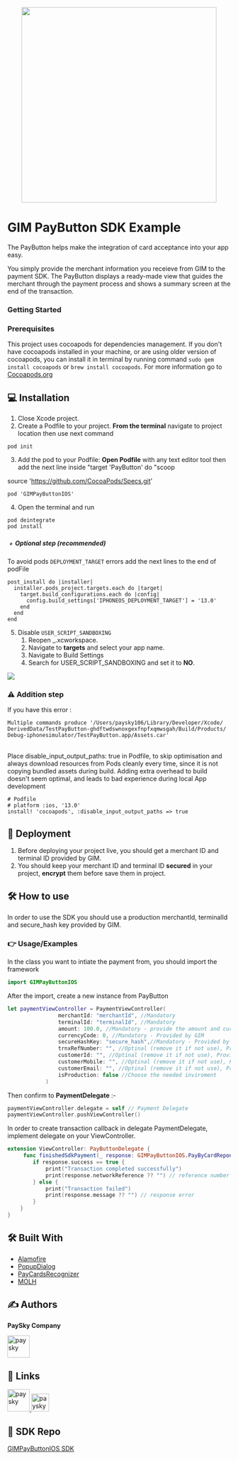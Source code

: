 <p align="center"><a href="https://paysky.io/" target="_blank"><img width="440" src="https://i.ibb.co/0FTNnDb/83ac8f45c38ae9af0b22cfaace84c18362b95a8e7db0622f196a78b85f23ecec.png"></a></p>

# GIM PayButton SDK Example
The PayButton helps make the integration of card acceptance into your app easy.

You simply provide the merchant information you receieve from GIM to the payment SDK. The PayButton displays a ready-made view that guides the merchant through the payment process and shows a summary screen at the end of the transaction.

### Getting Started

### Prerequisites
This project uses cocoapods for dependencies management. If you don't have cocoapods installed in your machine, or are using older version of cocoapods, you can install it in terminal by running command ```sudo gem install cocoapods``` or ```brew install cocoapods```. 
For more information go to [Cocoapods.org](https://guides.cocoapods.org/using/getting-started.html)

## 💻 Installation
1. Close Xcode project.
2. Create a Podfile to your project.
**From the terminal** navigate to project location then use next command
```
pod init
```
3. Add the pod to your Podfile:
**Open Podfile** with any text editor tool then add the next line inside "target 'PayButton' do "scoop 

source 'https://github.com/CocoaPods/Specs.git'

```
pod 'GIMPayButtonIOS'
```
4. Open the terminal and run
```
pod deintegrate
pod install
```
##### ﹢ Optional step (recommended)
To avoid pods `DEPLOYMENT_TARGET` errors add the next lines to the end of podFile
```
post_install do |installer|
  installer.pods_project.targets.each do |target|
    target.build_configurations.each do |config|
      config.build_settings['IPHONEOS_DEPLOYMENT_TARGET'] = '13.0'
    end
  end
end
```

5. Disable ```USER_SCRIPT_SANDBOXING```
    1. Reopen _.xcworkspace.
    2. Navigate to **targets** and select your app name.
    3. Navigate to Build Settings
    4. Search for USER_SCRIPT_SANDBOXING and set it to **NO**.
<a href="https://raw.githubusercontent.com/payskyCompany/PayButtonIOS/develop/Screenshot%202024-05-20%20at%204.14.24%E2%80%AFPM.png">
    <img src="https://raw.githubusercontent.com/payskyCompany/PayButtonIOS/develop/Screenshot%202024-05-20%20at%204.14.24%E2%80%AFPM.png" />
</a>

### ⚠️ Addition step 
If you have this error : 
 ```
Multiple commands produce '/Users/paysky106/Library/Developer/Xcode/
DerivedData/TestPayButton-ghdftwdswnoxgexfnpfxqmwsgah/Build/Products/
Debug-iphonesimulator/TestPayButton.app/Assets.car'
 ```
 <br />
Place disable_input_output_paths: true in Podfile, to skip optimisation and always download resources from Pods cleanly every time, since it is not copying bundled assets during build. Adding extra overhead to build doesn't seem optimal, and leads to bad experience during local App development

```
# Podfile
# platform :ios, '13.0'
install! 'cocoapods', :disable_input_output_paths => true
```
## 🚀 Deployment
1. Before deploying your project live, you should get a merchant ID and terminal ID provided by GIM.
2. You should keep your merchant ID and terminal ID **secured** in your project, **encrypt** them before save them in project.

## 🛠 How to use
In order to use the SDK you should use a production merchantId, terminalId and secure_hash key provided by GIM.

### 👉 Usage/Examples 
In the class you want to intiate the payment from, you should import the framework
```swift
import GIMPayButtonIOS
```

After the import, create a new instance from PayButton
```swift
let paymentViewController = PaymentViewController(
                merchantId: "merchantId", //Mandatory
                terminalId: "terminalId", //Mandatory
                amount: 100.0, //Mandatory - provide the amount and currency with it's decimal factor
                currencyCode: 0, //Mandatory - Provided by GIM
                secureHashKey: "secure_hash",//Mandatory - Provided by GIM
                trnxRefNumber: "", //Optinal (remove it if not use), Provided by GIM
                customerId: "", //Optinal (remove it if not use), Provided by GIM
                customerMobile: "", //Optinal (remove it if not use), Provided by GIM
                customerEmail: "", //Optinal (remove it if not use), Provided by GIM
                isProduction: false //Choose the needed inviroment
            )
```

Then confirm to **PaymentDelegate** :-
```swift
paymentViewController.delegate = self // Payment Delegate
paymentViewController.pushViewController()
```

In order to create transaction callback in delegate PaymentDelegate, implement delegate on your ViewController.

```swift 
extension ViewController: PayButtonDelegate {
     func finishedSdkPayment(_ response: GIMPayButtonIOS.PayByCardReponse) {
        if response.success == true {
            print("Transaction completed successfully")
            print(response.networkReference ?? "") // reference number of transaction.
        } else {
            print("Transaction failed")
            print(response.message ?? "") // response error
        }
    }
}
```

## 🛠️ Built With
* [Alamofire](https://github.com/Alamofire/Alamofire)  
* [PopupDialog](https://github.com/orderella/PopupDialog)
* [PayCardsRecognizer](https://github.com/faceterteam/PayCards_iOS/blob/master/PayCardsRecognizer.podspec)
* [MOLH](https://github.com/MoathOthman/MOLH)

## ✍️ Authors
**PaySky Company**

<a href="https://www.paysky.io">
  <img src="https://paysky.io/wp-content/uploads/2023/12/Paysky-logo.png" alt="paysky" height="50">
</a>


## 🔗 Links

<a href="https://www.paysky.io">
  <img src="https://paysky.io/wp-content/uploads/2023/12/Paysky-logo.png" alt="paysky" height="50">
</a> <a href="https://www.linkedin.com/company/paysky">
  <img src="https://img.shields.io/badge/linkedin-0A66C2?style=for-the-badge&logo=linkedin&logoColor=white" alt="paysky" height="40">
</a>


## 👀 SDK Repo
[GIMPayButtonIOS SDK](https://github.com/GIMPAY/paybutton-sdk-ios.git)
